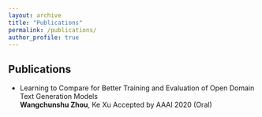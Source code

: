```yaml
---
layout: archive
title: "Publications"
permalink: /publications/
author_profile: true
---
```


## Publications
* Learning to Compare for Better Training and Evaluation of Open Domain Text Generation Models  
  **Wangchunshu Zhou**, Ke Xu
  Accepted by AAAI 2020 (Oral)
